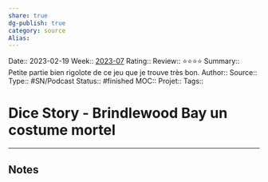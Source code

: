 ```yaml
---
share: true 
dg-publish: true
category: source
Alias:
---
```

Date:: 2023-02-19
Week:: [2023-07](../week/2023-07.md)
Rating::
Review:: ⭐⭐⭐⭐
Summary:: Petite partie bien rigolote de ce jeu que je trouve très bon.
Author::
Source:: 
Type:: #SN/Podcast 
Status:: #finished 
MOC::
Projet:: 
Tags:: 

# Dice Story - Brindlewood Bay un costume mortel


***

## Notes

